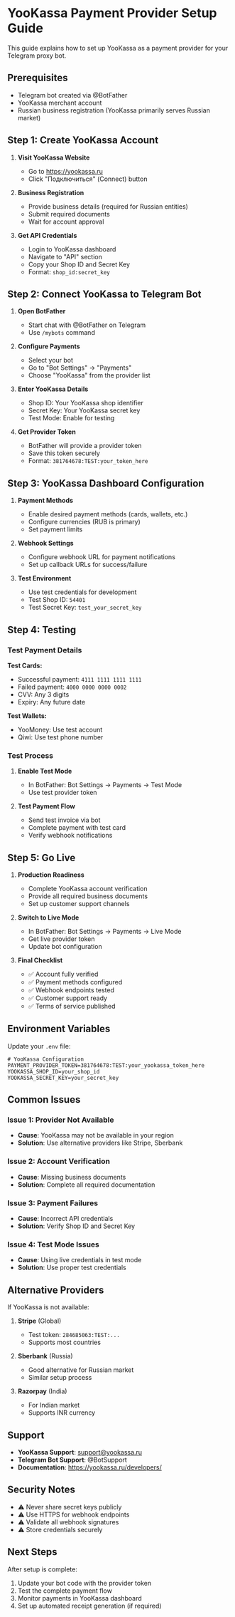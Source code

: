 # YooKassa Payment Provider Setup Guide

This guide explains how to set up YooKassa as a payment provider for your Telegram proxy bot.

## Prerequisites

- Telegram bot created via @BotFather
- YooKassa merchant account
- Russian business registration (YooKassa primarily serves Russian market)

## Step 1: Create YooKassa Account

1. **Visit YooKassa Website**
   - Go to https://yookassa.ru
   - Click "Подключиться" (Connect) button

2. **Business Registration**
   - Provide business details (required for Russian entities)
   - Submit required documents
   - Wait for account approval

3. **Get API Credentials**
   - Login to YooKassa dashboard
   - Navigate to "API" section
   - Copy your Shop ID and Secret Key
   - Format: `shop_id:secret_key`

## Step 2: Connect YooKassa to Telegram Bot

1. **Open BotFather**
   - Start chat with @BotFather on Telegram
   - Use `/mybots` command

2. **Configure Payments**
   - Select your bot
   - Go to "Bot Settings" → "Payments"
   - Choose "YooKassa" from the provider list

3. **Enter YooKassa Details**
   - Shop ID: Your YooKassa shop identifier
   - Secret Key: Your YooKassa secret key
   - Test Mode: Enable for testing

4. **Get Provider Token**
   - BotFather will provide a provider token
   - Save this token securely
   - Format: `381764678:TEST:your_token_here`

## Step 3: YooKassa Dashboard Configuration

1. **Payment Methods**
   - Enable desired payment methods (cards, wallets, etc.)
   - Configure currencies (RUB is primary)
   - Set payment limits

2. **Webhook Settings**
   - Configure webhook URL for payment notifications
   - Set up callback URLs for success/failure

3. **Test Environment**
   - Use test credentials for development
   - Test Shop ID: `54401`
   - Test Secret Key: `test_your_secret_key`

## Step 4: Testing

### Test Payment Details

**Test Cards:**
- Successful payment: `4111 1111 1111 1111`
- Failed payment: `4000 0000 0000 0002`
- CVV: Any 3 digits
- Expiry: Any future date

**Test Wallets:**
- YooMoney: Use test account
- Qiwi: Use test phone number

### Test Process

1. **Enable Test Mode**
   - In BotFather: Bot Settings → Payments → Test Mode
   - Use test provider token

2. **Test Payment Flow**
   - Send test invoice via bot
   - Complete payment with test card
   - Verify webhook notifications

## Step 5: Go Live

1. **Production Readiness**
   - Complete YooKassa account verification
   - Provide all required business documents
   - Set up customer support channels

2. **Switch to Live Mode**
   - In BotFather: Bot Settings → Payments → Live Mode
   - Get live provider token
   - Update bot configuration

3. **Final Checklist**
   - ✅ Account fully verified
   - ✅ Payment methods configured
   - ✅ Webhook endpoints tested
   - ✅ Customer support ready
   - ✅ Terms of service published

## Environment Variables

Update your `.env` file:

```env
# YooKassa Configuration
PAYMENT_PROVIDER_TOKEN=381764678:TEST:your_yookassa_token_here
YOOKASSA_SHOP_ID=your_shop_id
YOOKASSA_SECRET_KEY=your_secret_key
```

## Common Issues

### Issue 1: Provider Not Available
- **Cause**: YooKassa may not be available in your region
- **Solution**: Use alternative providers like Stripe, Sberbank

### Issue 2: Account Verification
- **Cause**: Missing business documents
- **Solution**: Complete all required documentation

### Issue 3: Payment Failures
- **Cause**: Incorrect API credentials
- **Solution**: Verify Shop ID and Secret Key

### Issue 4: Test Mode Issues
- **Cause**: Using live credentials in test mode
- **Solution**: Use proper test credentials

## Alternative Providers

If YooKassa is not available:

1. **Stripe** (Global)
   - Test token: `284685063:TEST:...`
   - Supports most countries

2. **Sberbank** (Russia)
   - Good alternative for Russian market
   - Similar setup process

3. **Razorpay** (India)
   - For Indian market
   - Supports INR currency

## Support

- **YooKassa Support**: support@yookassa.ru
- **Telegram Bot Support**: @BotSupport
- **Documentation**: https://yookassa.ru/developers/

## Security Notes

- ⚠️ Never share secret keys publicly
- ⚠️ Use HTTPS for webhook endpoints
- ⚠️ Validate all webhook signatures
- ⚠️ Store credentials securely

## Next Steps

After setup is complete:
1. Update your bot code with the provider token
2. Test the complete payment flow
3. Monitor payments in YooKassa dashboard
4. Set up automated receipt generation (if required)